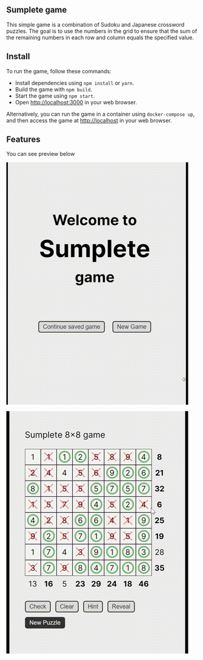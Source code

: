 ## Sumplete game

This simple game is a combination of Sudoku and Japanese crossword puzzles. The goal is to use the numbers in the grid to ensure that the sum of the remaining numbers in each row and column equals the specified value.

## Install 

To run the game, follow these commands:

- Install dependencies using `npm install` or `yarn`.
- Build the game with `npm build`.
- Start the game using `npm start`.
- Open [http://localhost:3000](http://localhost:3000) in your web browser.

Alternatively, you can run the game in a container using `docker-compose up`, and then access the game at [http://localhost](http://localhost) in your web browser.

## Features

You can see preview below

![Demo1](https://github.com/Iluxmas/sumplete/blob/main/public/demo1.gif)

![Demo3](https://github.com/Iluxmas/sumplete/blob/main/public/demo3.gif)
